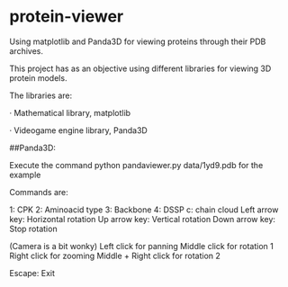 # protein-viewer
Using matplotlib and Panda3D for viewing proteins through their PDB archives.

This project has as an objective using different libraries for viewing 3D protein models.

The libraries are:

· Mathematical library, matplotlib

· Videogame engine library, Panda3D


##Panda3D:

Execute the command python pandaviewer.py data/1yd9.pdb for the example

Commands are:

1: CPK
2: Aminoacid type
3: Backbone
4: DSSP
c: chain cloud
Left arrow key: Horizontal rotation
Up arrow key: Vertical rotation
Down arrow key: Stop rotation

(Camera is a bit wonky)
Left click for panning
Middle click for rotation 1
Right click for zooming
Middle + Right click for rotation 2

Escape: Exit
